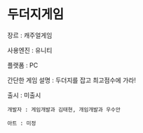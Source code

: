# 두더지게임
장르 : 캐주얼게임

사용엔진 : 유니티

플랫폼 : PC

간단한 게임 설명 : 두더지를 잡고 최고점수에 가라!

출시 : 미출시


```
개발자 : 게임개발과 김태현, 개임개발과 우수안

아트 : 미정
```
